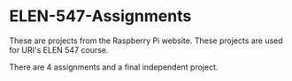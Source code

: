 # ELEN-547-Assignments
These are projects from the Raspberry Pi website. These projects are used for URI's ELEN 547 course.

There are 4 assignments and a final independent project. 
